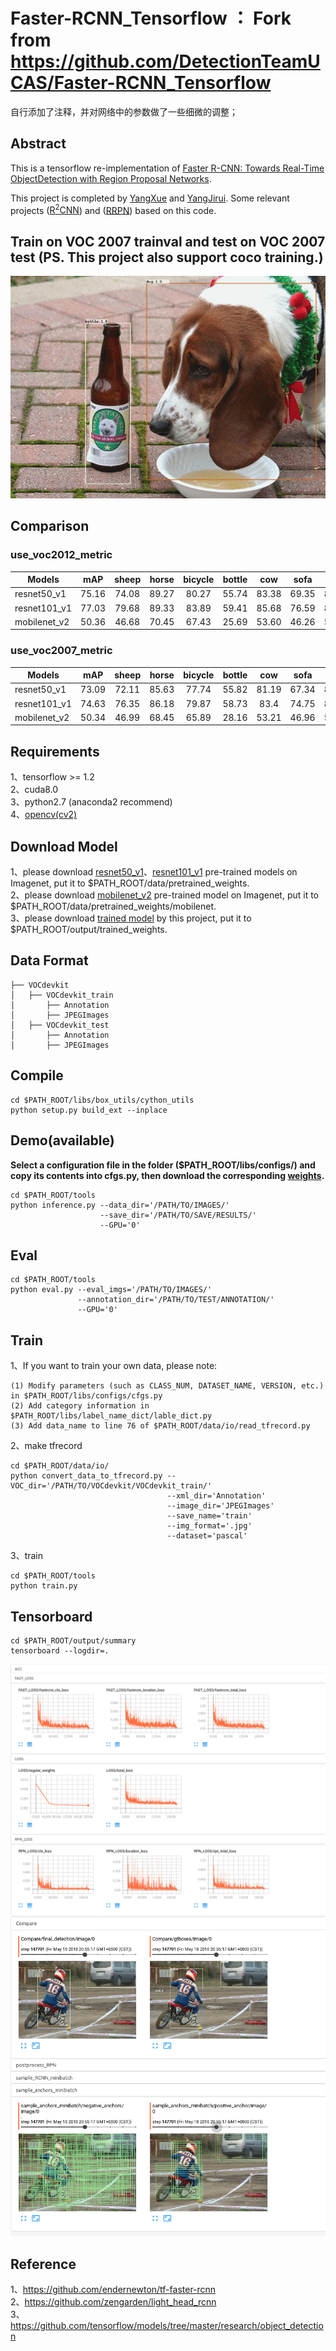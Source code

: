 # Faster-RCNN_Tensorflow ： Fork from https://github.com/DetectionTeamUCAS/Faster-RCNN_Tensorflow
自行添加了注释，并对网络中的参数做了一些细微的调整；

## Abstract
This is a tensorflow re-implementation of [Faster R-CNN: Towards Real-Time ObjectDetection with Region Proposal Networks](https://arxiv.org/abs/1506.01497).     

This project is completed by [YangXue](https://github.com/yangxue0827) and [YangJirui](https://github.com/yangJirui). Some relevant projects ([R<sup>2</sup>CNN](https://github.com/DetectionTeamUCAS/R2CNN_Faster-RCNN_Tensorflow)) and ([RRPN](https://github.com/DetectionTeamUCAS/RRPN_Faster-RCNN_Tensorflow)) based on this code.

## Train on VOC 2007 trainval and test on VOC 2007 test (PS. This project also support coco training.)     
![1](voc_2007.gif)

## Comparison
### use_voc2012_metric
| Models | mAP | sheep | horse | bicycle | bottle | cow | sofa | bus | dog | cat | person | train | diningtable | aeroplane | car | pottedplant | tvmonitor | chair | bird | boat | motorbike |
|------------|:---:|:--:|:--:|:--:|:---:|:--:|:--:|:--:|:--:|:--:|:--:|:---:|:--:|:--:|:--:|:--:|:---:|:--:|:--:|:--:|:--:|
|resnet50_v1|75.16|74.08|89.27|80.27|55.74|83.38|69.35|85.13|88.80|91.42|81.17|81.71|62.74|78.65|86.86|47.00|76.71|50.29|79.05|60.51|80.96|
|resnet101_v1|77.03|79.68|89.33|83.89|59.41|85.68|76.59|84.23|88.50|88.50|81.54|79.16|72.66|80.26|88.42|47.50|79.81|52.85|80.70|59.94|81.87|    
|mobilenet_v2|50.36|46.68|70.45|67.43|25.69|53.60|46.26|58.95|37.62|43.97|67.67|61.35|52.14|56.54|75.02|24.47|49.89|27.76|38.04|38.20|65.46|   

### use_voc2007_metric
| Models | mAP | sheep | horse | bicycle | bottle | cow | sofa | bus | dog | cat | person | train | diningtable | aeroplane | car | pottedplant | tvmonitor | chair | bird | boat  | motorbike |
|------------|:---:|:--:|:--:|:--:|:---:|:--:|:--:|:--:|:--:|:--:|:--:|:---:|:--:|:--:|:--:|:--:|:---:|:--:|:--:|:--:|:--:|
|resnet50_v1|73.09|72.11|85.63|77.74|55.82|81.19|67.34|82.44|85.66|87.34|77.49|79.13|62.65|76.54|84.01|47.90|74.13|50.09|76.81|60.34|77.47|
|resnet101_v1|74.63|76.35|86.18|79.87|58.73|83.4|74.75|80.03|85.4|86.55|78.24|76.07|70.89|78.52|86.26|47.80|76.34|52.14|78.06|58.90|78.04|
|mobilenet_v2|50.34|46.99|68.45|65.89|28.16|53.21|46.96|57.80|38.60|44.12|66.20|60.49|52.40|56.06|72.68|26.91|49.99|30.18|39.38|38.54|64.74|


## Requirements
1、tensorflow >= 1.2     
2、cuda8.0     
3、python2.7 (anaconda2 recommend)    
4、[opencv(cv2)](https://pypi.org/project/opencv-python/)    

## Download Model
1、please download [resnet50_v1](http://download.tensorflow.org/models/resnet_v1_50_2016_08_28.tar.gz)、[resnet101_v1](http://download.tensorflow.org/models/resnet_v1_101_2016_08_28.tar.gz) pre-trained models on Imagenet, put it to $PATH_ROOT/data/pretrained_weights.     
2、please download [mobilenet_v2](https://storage.googleapis.com/mobilenet_v2/checkpoints/mobilenet_v2_1.0_224.tgz) pre-trained model on Imagenet, put it to $PATH_ROOT/data/pretrained_weights/mobilenet.     
3、please download [trained model](https://github.com/DetectionTeamUCAS/Models/tree/master/Faster-RCNN_Tensorflow) by this project, put it to $PATH_ROOT/output/trained_weights.   

## Data Format
```
├── VOCdevkit
│   ├── VOCdevkit_train
│       ├── Annotation
│       ├── JPEGImages
│   ├── VOCdevkit_test
│       ├── Annotation
│       ├── JPEGImages
```

## Compile
```  
cd $PATH_ROOT/libs/box_utils/cython_utils
python setup.py build_ext --inplace
```

## Demo(available)

**Select a configuration file in the folder ($PATH_ROOT/libs/configs/) and copy its contents into cfgs.py, then download the corresponding [weights](https://github.com/DetectionTeamUCAS/Models/tree/master/Faster-RCNN_Tensorflow).**      

```   
cd $PATH_ROOT/tools
python inference.py --data_dir='/PATH/TO/IMAGES/' 
                    --save_dir='/PATH/TO/SAVE/RESULTS/' 
                    --GPU='0'
```

## Eval
```  
cd $PATH_ROOT/tools
python eval.py --eval_imgs='/PATH/TO/IMAGES/'  
               --annotation_dir='/PATH/TO/TEST/ANNOTATION/'
               --GPU='0'
```

## Train

1、If you want to train your own data, please note:  
```     
(1) Modify parameters (such as CLASS_NUM, DATASET_NAME, VERSION, etc.) in $PATH_ROOT/libs/configs/cfgs.py
(2) Add category information in $PATH_ROOT/libs/label_name_dict/lable_dict.py     
(3) Add data_name to line 76 of $PATH_ROOT/data/io/read_tfrecord.py 
```     

2、make tfrecord
```  
cd $PATH_ROOT/data/io/  
python convert_data_to_tfrecord.py --VOC_dir='/PATH/TO/VOCdevkit/VOCdevkit_train/' 
                                   --xml_dir='Annotation'
                                   --image_dir='JPEGImages'
                                   --save_name='train' 
                                   --img_format='.jpg' 
                                   --dataset='pascal'
```     

3、train
```  
cd $PATH_ROOT/tools
python train.py
```

## Tensorboard
```  
cd $PATH_ROOT/output/summary
tensorboard --logdir=.
``` 
![2](scalars.png)
![1](images.png)

## Reference
1、https://github.com/endernewton/tf-faster-rcnn   
2、https://github.com/zengarden/light_head_rcnn   
3、https://github.com/tensorflow/models/tree/master/research/object_detection
